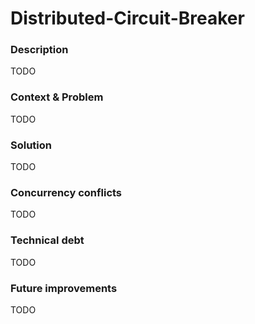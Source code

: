 # Distributed-Circuit-Breaker

### Description
TODO


### Context & Problem
TODO

### Solution
TODO

### Concurrency conflicts
TODO


### Technical debt
TODO

### Future improvements
TODO
